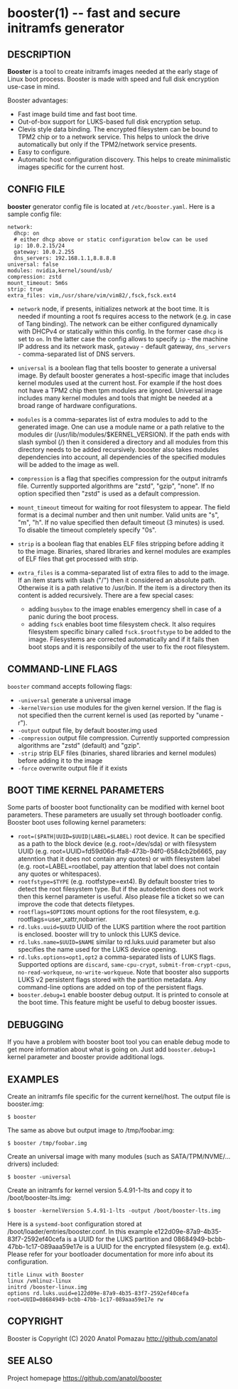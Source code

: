 booster(1) -- fast and secure initramfs generator
=================================================

## DESCRIPTION
**Booster** is a tool to create initramfs images needed at the early stage of Linux boot process. Booster is made with speed and full disk encryption use-case in mind.

Booster advantages:

 * Fast image build time and fast boot time.
 * Out-of-box support for LUKS-based full disk encryption setup.
 * Clevis style data binding. The encrypted filesystem can be bound to TPM2 chip or to a network service. This helps to unlock the drive automatically but only if the TPM2/network service presents.
 * Easy to configure.
 * Automatic host configuration discovery. This helps to create minimalistic images specific for the current host.

## CONFIG FILE
**booster** generator config file is located at `/etc/booster.yaml`. Here is a sample config file:

    network:
      dhcp: on
      # either dhcp above or static configuration below can be used
      ip: 10.0.2.15/24
      gateway: 10.0.2.255
      dns_servers: 192.168.1.1,8.8.8.8
    universal: false
    modules: nvidia,kernel/sound/usb/
    compression: zstd
    mount_timeout: 5m6s
    strip: true
    extra_files: vim,/usr/share/vim/vim82/,fsck,fsck.ext4

  * `network` node, if presents, initializes network at the boot time. It is needed if mounting a root fs requires access to the network (e.g. in case of Tang binding).
    The network can be either configured dynamically with DHCPv4 or statically within this config. In the former case `dhcp` is set to `on`.
    In the latter case the config allows to specify `ip` - the machine IP address and its network mask, `gateway` - default gateway, `dns_servers` - comma-separated list of DNS servers.

  * `universal` is a boolean flag that tells booster to generate a universal image. By default booster generates a host-specific image that includes kernel modules used at the current host. For example if the host does not have a TPM2 chip then tpm modules are ignored. Universal image includes many kernel modules and tools that might be needed at a broad range of hardware configurations.

  * `modules` is a comma-separates list of extra modules to add to the generated image. One can use a module name or a path relative to the modules dir (/usr/lib/modules/$KERNEL_VERSION). If the path ends with slash symbol (/) then it considered a directory and all modules from this directory needs to be added recursively. booster also takes modules dependencies into account, all dependencies of the specified modules will be added to the image as well.

  * `compression` is a flag that specifies compression for the output initramfs file. Currently supported algorithms are "zstd", "gzip", "none". If no option specified then "zstd" is used as a default compression.

  * `mount_timeout` timeout for waiting for root filesystem to appear. The field format is a decimal number and then unit number. Valid units are "s", "m", "h". If no value specified then default timeout (3 minutes) is used. To disable the timeout completely specify "0s".

  * `strip` is a boolean flag that enables ELF files stripping before adding it to the image. Binaries, shared libraries and kernel modules are examples of ELF files that get processed with strip.

  * `extra_files` is a comma-separated list of extra files to add to the image. If an item starts with slash ("/") then it considered an absolute path. Otherwise it is a path relative to /usr/bin. If the item is a directory then its content is added recursively. There are a few special cases:
       * adding `busybox` to the image enables emergency shell in case of a panic during the boot process.
       * adding `fsck` enables boot time filesystem check. It also requires filesystem specific binary called `fsck.$rootfstype` to be added to the image. Filesystems are corrected automatically and if it fails then boot stops and it is responsibily of the user to fix the root filesystem.

## COMMAND-LINE FLAGS
  `booster` command accepts following flags:

  * `-universal` generate a universal image
  * `-kernelVersion` use modules for the given kernel version. If the flag is not specified then the current kernel is used (as reported by "uname -r").
  * `-output` output file, by default booster.img used
  * `-compression` output file compression. Currently supported compression algorithms are "zstd" (default) and "gzip".
  * `-strip` strip ELF files (binaries, shared libraries and kernel modules) before adding it to the image
  * `-force` overwrite output file if it exists

## BOOT TIME KERNEL PARAMETERS
Some parts of booster boot functionality can be modified with kernel boot parameters. These parameters are usually set through bootloader config. Booster boot uses following kernel parameters:

 * `root=($PATH|UUID=$UUID|LABEL=$LABEL)` root device. It can be specified as a path to the block device (e.g. root=/dev/sda) or with filesystem UUID (e.g. root=UUID=fd59d06d-ffa8-473b-94f0-6584cb2b6665, pay atenntion that it does not contain any quotes) or with filesystem label (e.g. root=LABEL=rootlabel, pay attention that label does not contain any quotes or whitespaces).
 * `rootfstype=$TYPE` (e.g. rootfstype=ext4). By default booster tries to detect the root filesystem type. But if the autodetection does not work then this kernel parameter is useful. Also please file a ticket so we can improve the code that detects filetypes.
 * `rootflags=$OPTIONS` mount options for the root filesystem, e.g. rootflags=user_xattr,nobarrier.
 * `rd.luks.uuid=$UUID` UUID of the LUKS partition where the root partition is enclosed. booster will try to unlock this LUKS device.
 * `rd.luks.name=$UUID=$NAME` similar to rd.luks.uuid parameter but also specifies the name used for the LUKS device opening.
 * `rd.luks.options=opt1,opt2` a comma-separated lists of LUKS flags. Supported options are `discard`, `same-cpu-crypt`, `submit-from-crypt-cpus`, `no-read-workqueue`, `no-write-workqueue`.
    Note that booster also supports LUKS v2 persistent flags stored with the partition metadata. Any command-line options are added on top of the persistent flags.
 * `booster.debug=1` enable booster debug output. It is printed to console at the boot time. This feature might be useful to debug booster issues.

## DEBUGGING
If you have a problem with booster boot tool you can enable debug mode to get more
information about what is going on. Just add `booster.debug=1` kernel parameter and booster
provide additional logs.

## EXAMPLES
Create an initramfs file specific for the current kernel/host. The output file is booster.img:

    $ booster

The same as above but output image to /tmp/foobar.img:

    $ booster /tmp/foobar.img

Create an universal image with many modules (such as SATA/TPM/NVME/... drivers) included:

    $ booster -universal

Create an initramfs for kernel version 5.4.91-1-lts and copy it to /boot/booster-lts.img:

    $ booster -kernelVersion 5.4.91-1-lts -output /boot/booster-lts.img

Here is a `systemd-boot` configuration stored at /boot/loader/entries/booster.conf. In this example e122d09e-87a9-4b35-83f7-2592ef40cefa is a UUID for the LUKS partition and 08684949-bcbb-47bb-1c17-089aaa59e17e is a UUID for the encrypted filesystem (e.g. ext4). Please refer for your bootloader documentation for more info about its configuration.

    title Linux with Booster
    linux /vmlinuz-linux
    initrd /booster-linux.img
    options rd.luks.uuid=e122d09e-87a9-4b35-83f7-2592ef40cefa root=UUID=08684949-bcbb-47bb-1c17-089aaa59e17e rw

## COPYRIGHT
Booster is Copyright (C) 2020 Anatol Pomazau <http://github.com/anatol>

## SEE ALSO
Project homepage <https://github.com/anatol/booster>
